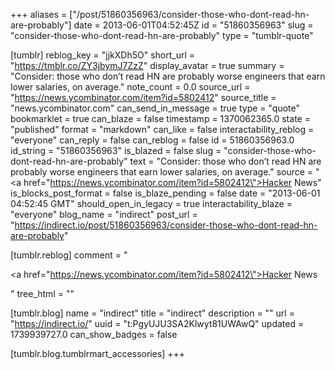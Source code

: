 +++
aliases = ["/post/51860356963/consider-those-who-dont-read-hn-are-probably"]
date = 2013-06-01T04:52:45Z
id = "51860356963"
slug = "consider-those-who-dont-read-hn-are-probably"
type = "tumblr-quote"

[tumblr]
reblog_key = "jjkXDh5O"
short_url = "https://tmblr.co/ZY3jbymJ7ZzZ"
display_avatar = true
summary = "Consider: those who don’t read HN are probably worse engineers that earn lower salaries, on average."
note_count = 0.0
source_url = "https://news.ycombinator.com/item?id=5802412"
source_title = "news.ycombinator.com"
can_send_in_message = true
type = "quote"
bookmarklet = true
can_blaze = false
timestamp = 1370062365.0
state = "published"
format = "markdown"
can_like = false
interactability_reblog = "everyone"
can_reply = false
can_reblog = false
id = 51860356963.0
id_string = "51860356963"
is_blazed = false
slug = "consider-those-who-dont-read-hn-are-probably"
text = "Consider: those who don&rsquo;t read HN are probably worse engineers that earn lower salaries, on average."
source = "<a href=\"https://news.ycombinator.com/item?id=5802412\">Hacker News</a>"
is_blocks_post_format = false
is_blaze_pending = false
date = "2013-06-01 04:52:45 GMT"
should_open_in_legacy = true
interactability_blaze = "everyone"
blog_name = "indirect"
post_url = "https://indirect.io/post/51860356963/consider-those-who-dont-read-hn-are-probably"

[tumblr.reblog]
comment = "<p><a href=\"https://news.ycombinator.com/item?id=5802412\">Hacker News</a></p>"
tree_html = ""

[tumblr.blog]
name = "indirect"
title = "indirect"
description = ""
url = "https://indirect.io/"
uuid = "t:PgyUJU3SA2Klwyt81UWAwQ"
updated = 1739939727.0
can_show_badges = false

[tumblr.blog.tumblrmart_accessories]
+++
